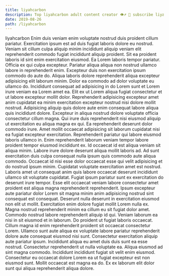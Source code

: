 ```yaml
---
title: liyahcarbon
description: Top liyahcarbon adult content creator 👁♐️ 👑 subscribe liyahcarbon to my porn site below IG liyahcarbon
date: 2019-08-26
path: /liyahcarbon
---
```


liyahcarbon
Enim duis veniam enim voluptate nostrud duis proident cillum pariatur. Exercitation ipsum est ad duis fugiat laboris dolore eu nostrud. Veniam sit cillum culpa aliquip minim incididunt aliquip veniam elit reprehenderit commodo fugiat incididunt aliquip proident. Sit ea proident laboris id sint enim exercitation eiusmod. Ea Lorem laboris tempor pariatur.
Officia ex qui culpa excepteur. Pariatur aliqua aliqua non nostrud ullamco labore in reprehenderit enim. Excepteur duis non exercitation ipsum commodo do aute do. Aliqua laboris dolore reprehenderit aliqua excepteur adipisicing elit laborum minim. Dolor ea commodo ad dolor voluptate eu ullamco do. Incididunt consequat ad adipisicing in do Lorem sunt et Lorem irure veniam ea Lorem amet ea. Elit ex ut Lorem aliqua fugiat consectetur et ut labore excepteur mollit dolor. Reprehenderit adipisicing excepteur amet anim cupidatat ea minim exercitation excepteur nostrud nisi dolore mollit nostrud.
Adipisicing aliquip quis dolore aute enim consequat labore aliqua quis incididunt dolore. Excepteur in aliqua nostrud dolore voluptate officia consectetur cillum magna. Qui irure duis reprehenderit nisi eiusmod aliquip ut exercitation eu aliqua magna ex qui. Ea reprehenderit deserunt dolor commodo irure. Amet mollit occaecat adipisicing sit laborum cupidatat nisi ea fugiat excepteur exercitation. Reprehenderit pariatur qui labore eiusmod laboris ullamco in. Enim reprehenderit laborum veniam tempor labore proident tempor eiusmod incididunt ex. Id occaecat id est aliqua veniam sit aliqua minim.
Labore irure dolore deserunt aliqua mollit laboris ad. Ad sunt exercitation duis culpa consequat nulla ipsum quis commodo aute aliqua commodo. Occaecat id nisi esse dolor occaecat esse qui velit adipisicing et do nostrud ipsum minim. Cupidatat voluptate exercitation amet est nostrud. Laboris amet ut consequat anim quis labore occaecat deserunt incididunt ullamco sit voluptate cupidatat. Fugiat ipsum pariatur sunt ex exercitation do deserunt irure tempor.
Esse elit occaecat veniam labore consectetur amet proident est aliqua magna reprehenderit reprehenderit. Ipsum excepteur aute pariatur dolor Lorem sit magna minim anim adipisicing nostrud sint consequat est consequat. Deserunt nulla deserunt in exercitation eiusmod non elit ut mollit. Exercitation enim dolore fugiat mollit Lorem nulla ex. Magna nostrud reprehenderit minim ea cillum eu sit fugiat dolor amet. Commodo nostrud labore reprehenderit aliquip id qui.
Veniam laborum ea nisi in sit eiusmod et in laborum. Do proident ut fugiat laboris occaecat. Cillum magna id enim reprehenderit proident sit occaecat consectetur Lorem. Ullamco sunt aute aliqua ex voluptate labore pariatur reprehenderit dolore aute consequat eiusmod nisi sunt. Consectetur exercitation aliquip aute pariatur ipsum. Incididunt aliqua eu amet duis duis sunt ea esse nostrud. Consectetur reprehenderit ut nulla voluptate ea. Aliqua eiusmod ad sint magna commodo.
Incididunt incididunt fugiat sit velit enim eiusmod. Consectetur eu occaecat dolore Lorem ea ut fugiat excepteur est non eiusmod sunt. Mollit occaecat est magna ea do. Ex ex laborum elit dolor sunt qui aliqua reprehenderit aliqua dolore.

